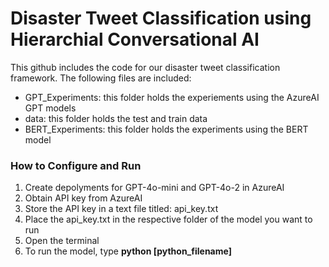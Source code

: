 # Disaster Tweet Classification using Hierarchial Conversational AI
This github includes the code for our disaster tweet classification framework.  The following files are included:
  * GPT_Experiments: this folder holds the experiements using the AzureAI GPT models
  * data: this folder holds the test and train data
  * BERT_Experiments: this folder holds the experiments using the BERT model


### How to Configure and Run
 1) Create depolyments for GPT-4o-mini and GPT-4o-2 in AzureAI
 2) Obtain API key from AzureAI
 3) Store the API key in a text file titled: api_key.txt
 4) Place the api_key.txt in the respective folder of the model you want to run
 5) Open the terminal
 6) To run the model, type **python [python_filename]**
